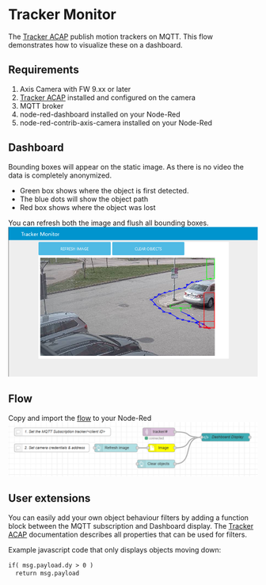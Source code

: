 # Tracker Monitor
The [Tracker ACAP](https://github.com/pandosme/acaps/tree/master/tracker) publish motion trackers on MQTT.  This flow demonstrates how to visualize these on a dashboard.


## Requirements
1. Axis Camera with FW 9.xx or later
2. [Tracker ACAP](https://github.com/pandosme/acaps/tree/master/tracker) installed and configured on the camera
3. MQTT broker
4. node-red-dashboard installed on your Node-Red
5. node-red-contrib-axis-camera installed on your Node-Red

## Dashboard
Bounding boxes will appear on the static image.  As there is no video the data is completely anonymized.

- Green box shows where the object is first detected.
- The blue dots will show the object path
- Red box shows where the object was lost

You can refresh both the image and flush all bounding boxes.
![Dashboard](pictures/dashboard.PNG)

## Flow
Copy and import the [flow](https://github.com/aintegration/flows/blob/master/trackermonitor/flow.json) to your Node-Red
![Flow](pictures/flow.PNG)

## User extensions
You can easily add your own object behaviour filters by adding a function block between the MQTT subscription and Dashboard display.
The [Tracker ACAP](https://github.com/pandosme/acaps/tree/master/tracker) documentation describes all properties that can be used for filters.

Example javascript code that only displays objects moving down:
```
if( msg.payload.dy > 0 )
  return msg.payload
```
